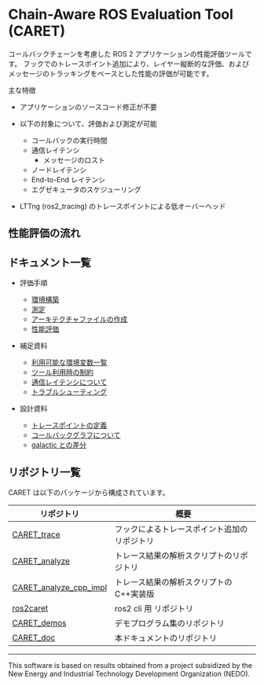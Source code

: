 # Chain-Aware ROS Evaluation Tool (CARET)

コールバックチェーンを考慮した ROS 2 アプリケーションの性能評価ツールです。
フックでのトレースポイント追加により、レイヤー縦断的な評価、およびメッセージのトラッキングをベースとした性能の評価が可能です。

主な特徴

- アプリケーションのソースコード修正が不要

- 以下の対象について、評価および測定が可能

  - コールバックの実行時間
  - 通信レイテンシ
    - メッセージのロスト
  - ノードレイテンシ
  - End-to-End レイテンシ
  - エグゼキュータのスケジューリング

- LTTng (ros2_tracing) のトレースポイントによる低オーバーヘッド

## 性能評価の流れ

## ドキュメント一覧

- 評価手順

  - [環境構築](./tutorials/setup.md)
  - [測定](./tutorials/measurement.md)
  - [アーキテクチャファイルの作成](./tutorials/create_architecture.md)
  - [性能評価](./tutorials/performance_evaluation.md)

- 補足資料

  - [利用可能な環境変数一覧](./supplements/env.md)
  - [ツール利用時の制約](./supplements/limits.md)
  - [通信レイテンシについて](./supplements/about_communication_latency.md)
  - [トラブルシューティング](./supplements/trouble_shooting.md)

- 設計資料
  <!-- - [アーキテクチャ](./architecture.md) -->
  - [トレースポイントの定義](./design/tracepoint_definition.md)
  - [コールバックグラフについて](./design/about_callback_graph.md)
    <!-- - [メッセージのトラッキングについて](./about_message_tracking.md) -->
    <!-- - [DDS-layer レイテンシの測定方法](./) -->
  - [galactic との差分](./design/diff.md)

## リポジトリ一覧

CARET は以下のパッケージから構成されています。

| リポジトリ                                                                    | 概要                                         |
| ----------------------------------------------------------------------------- | -------------------------------------------- |
| [CARET_trace](https://github.com/tier4/CARET_trace)                           | フックによるトレースポイント追加のリポジトリ |
| [CARET_analyze](https://github.com/tier4/CARET_analyze)                       | トレース結果の解析スクリプトのリポジトリ     |
| [CARET_analyze_cpp_impl](https://github.com/tier4/CARET_analyze_cpp_impl.git) | トレース結果の解析スクリプトの C++実装版     |
| [ros2caret](https://github.com/tier4/ros2caret.git)                           | ros2 cli 用 リポジトリ                       |
| [CARET_demos](https://github.com/tier4/CARET_demos)                           | デモプログラム集のリポジトリ                 |
| [CARET_doc](<[CARET_doc](https://github.com/tier4/CARET_doc)>)                | 本ドキュメントのリポジトリ                   |

---

This software is based on results obtained from a project subsidized by the New Energy and Industrial Technology Development Organization (NEDO).
